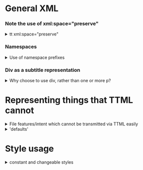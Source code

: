 # General XML

### Note the use of xml:space="preserve"

<details><summary>tt xml:space="preserve"</summary>

This is essential because to represent existing formats well, we MUST preserve spaces in the subtitle.  Hence ALL whitespace inside every `<p>` is intended for display.

Although `xml:space="normal"` Seems to resolve the issue of prettifying `<p>`, in actuality a prettified `<p>` with xml:space="normal" does not display boxing correctly (because and CRs in the XML are collapsed to a single space, and this space can fall outside of the boxed `<span>` element, so causing an unboxed space in the output between spans).

It is irrelevant for the rest of the file, and hence we state it as an attribute of the tt element, and allow it to apply to the whole file.

The result of specifying `xml:space="preserve"` is that IF a `<p>` gets prettified somehow (e.g. manual edit, or XML processor which does not understand this constraint), subtitles WILL present badly.  But this should be obvious for every subtitle and so easily picked up in process qualification.

examples:

In order to display well, a p cannot contain any space outside of span elements, e.g.:
```
<div xml:id="5" region="R0" begin="01:00:24.240" end="01:00:28.240" style="dp_al_start">
  <p style="p_font2"><span>two lines</span></p>
  <p style="p_font2"><span>left bottom</span></p>
</div>
```

The below will display with all the extra spacing and CRs disturbing the line positions:

*** NOTE: Bad Formatting example - do not copy! ***

```
<div xml:id="5" region="R0" begin="01:00:24.240" end="01:00:28.240" style="dp_al_start">
  <p style="p_font2">
    <span>two lines</span>
  </p>
  <p style="p_font2">
    <span>left bottom</span>
  </p>
</div>
```

Spacing before and after p elements will not compromise presentation.
</details>

### Namespaces
  
<details><summary>Use of namespace prefixes</summary>
    
Namespace prefix processing is a large and unneccessary overhead when using common simple XML parsers.  By enforcing namespace prefixes, and a fixed set of namespaces, we simplify the parsing significantly.

If you have an XML processor which does not retain the define XML Namespace prefixes, please normalise the file afterwards to restore them.
    
</details>

### Div as a subtitle representation
  
<details><summary>Why choose to use div, rather than one or more p?</summary>

  Imsc-Rosetta has it's main target as translation subtitling, and as such should be able to represent all the common presentations of translation subtitles.
  
  By adopting div as the 'subtitle' element, we impose a stringent structure of one 'page' per timed presentation, quite similar to an ISD (the result of parsing a TTML for presentation).  By limiting `begin` and `end` to be on div, and imposing non-overlap, timing parsing becomes trivial.  By imposing that a div must contain zero or more p only (plus a non-display metadata element if required), and that p must contain zero or more span elements, and text must be wrapped in span, parsing the structure is far simpler than allowing the variety of constructs that TTML (and IMSC) allows.
  
  This CAN be done by using a single `<p>` per subtitle, but that removes the ability to use both left and right alignment in a subtitle, which is a feature of existing line based subtitle formats. 
  
  We are not trying to be compatible with multiple forms of imsc - we are specifically making a version which has a very restricted form, but is fully IMSC complient. 
    
</details>

# Representing things that TTML cannot

<details><summary>File features/intent which cannot be transmitted via TTML easily</summary>

  The use of TTML makes the representaiton of some features of existing files difficult.
  
  One example of this is background color, and it's use to color outlines.
  
  In TTML, you can't easily represent a background color intent without explicitly qualifying it's use.  e.g. you can have a colored box by setting backgroundColor on span, but if you want it to apply to outline, then you have to 'say' this completely differently.  And if the original file did not explicitly state outline or boxing, you can't state a TTML background color without guessing at it's purpose.
  
  Hence we end up with use of known style names which represent concepts rather than actual styles.  e.g.:
  
  `<style xml:id="ds_nonered"/>`
  
  has no style associated with it, and yet imparts meaning to the file.  (the meaning being that if a span with this style name attached was to be subsequently boxed, it should have a red background).
  
  This concept is a major difference between Imsc-Rosetta and previous TTML profiles - we don't ONLY represent a file to produce a particular visual output, but rather attempt to retain the intent of the original file, or to capture intent when preparing a file, such that it could subsequently be used to convert TO an older existing form.
  
  *Note: this also means that these 'features' will get lost if the files is interpreted as 'normal' ttml, and then re-created from raw data.*
      
</details>

<details><summary>'defaults'</summary>

  Certian of the styles in Imsc-Rosetta are defined to be always present.
  
  These include _r_default, _p_default, _s_default and _d_default
  
  Specifically these can carry some information about how the file is intended to be manipulated.  _r_default carries the origin and extent of a 'default' region, as well as fontSize (in rh) and lineHeight.  These values are specifically to help any processor calculate line quantization (i.e. know WHERE lines are intended to be positioned on the screen).  Specifically, round(regionHeight/fontSize*lineHeight) should be used as a count of viable positions, and this value used to generate viable regions if moving subtitles vertically.  Quantization of line positions is used to keep the number of regions in control.  Rounding of region extent and origin to 0.1% should be enough to avoid ending up with too many regions.
  
  Note that line quntization does NOT mean that you must use the default fontSize, it meerly means that we can know where regions should be put.  The actual fontSize can be modified by use of p_font1 and p_font2, where an Imsc-Rosetta writer can change the fontSize (as a percentage of the default).
      
</details>


# Style usage

<details><summary>constant and changeable styles</summary>

  In Imsc-Rosetta, ALL style is referenced.  i.e. attributes from the tts: namespace may ONLY be on a style element containing a xml:id from the list of style names allowed in Imsc-Rosetta, and style elements are only allowed as children of styling.  By having tightly specified style naming and usage, Imsc-Rosetta files may be parsed by simple parsers without complex style processing normally associated with TTML.
  
  In Imsc-Rosetta, certain named style content is constant - i.e. you may not change it.
  
  These include r_region, s_italic, s_bold, s_underline, ds_al_start, ds_al_end, d_forced
  
  Other named styles may be changed by the file writer.
  
  These include _r_default, p_font1, p_font2, ds_fg_xxxx, dp_boxedxxxx, dp_ghostboxedxxxx, dp_outlinexxxx, dp_dropxxxx
  
  _r_default is used to define the default subtitle area, and line quantisation, plus the initial font size.  (e.g. a height of 80%, fontSize of 0.5666rh, lineHeight of 125%, when combined hints to 12 'rows', or 11 positions which a region edge could adopt).
  
  p_font1 and p_font2 can be used to select a font family, size, and lineHeight, for use with up to two fonts on a line by line basis.
  
  Styles which include color may be changed to remap color only.  However, be aware that many parsers will ignore the content, and rely solely on the name.  (i.e. don't remap red to blue, and expect the mapping to occur on a teletext output.).  Remapping of colors is intended for subtle changes where the Imsc-Rosetta file may be parsed directly by a fully IMSC complient parser - e.g. to reduce full white intensity, or use a slightly different shade of yellow.
   
  The intent here is, as always, to simplify parsing, and remove abiguity, whilst maintaining full IMSC compatibility.
  
  Some style is still complex (mainly around background color, because of the way it is specified in TTML), but most style is simple.

</details>

